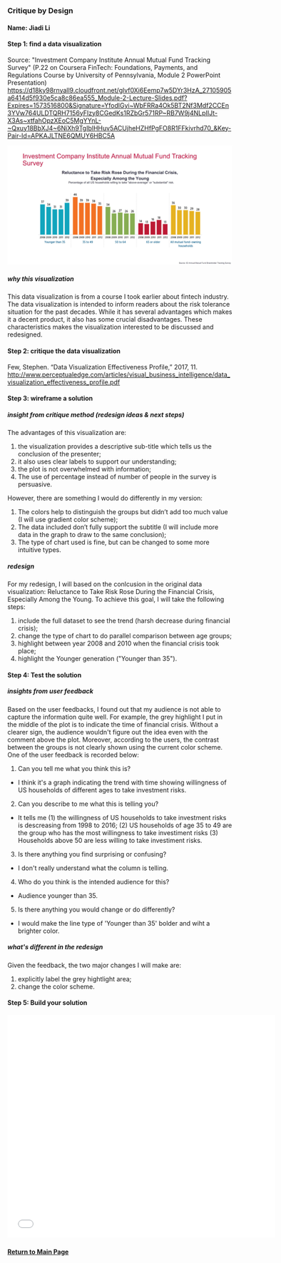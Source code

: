 ### Critique by Design

#### Name: Jiadi Li

#### Step 1: find a data visualization 

Source: "Investment Company Institute Annual Mutual Fund Tracking Survey" (P.22 on Coursera FinTech: Foundations, Payments, and Regulations Course by University of Pennsylvania, Module 2 PowerPoint Presentation) https://d18ky98rnyall9.cloudfront.net/glvf0Xi6Eemp7w5DYr3HzA_27105905a6414d5f930e5ca8c86ea555_Module-2-Lecture-Slides.pdf?Expires=1573516800&Signature=YfodlGyi~WbFRRa4Ok5BT2Nf3Mdf2CCEn3YVw764ULDTQRH7156yFIzy8CGedKs1RZbGr571RP~RB7W9j4NLpIIJt-X3As~xtfahOpzXEoC5MgYYnL-~Qxuy18BbXJ4~6NiXh9TgIblHHuv5ACUjheHZHfPgFO8R1FFkivrhd70_&Key-Pair-Id=APKAJLTNE6QMUY6HBC5A

![Original Data Visualization](https://github.com/jiadi-li/visualization_portfolio/blob/master/dataviz3original.JPG)

##### why this visualization
This data visualization is from a course I took earlier about fintech industry. The data visualization is intended to inform readers about the risk tolerance situation for the past decades. While it has several advantages which makes it a decent product, it also has some crucial disadvantages. These characteristics makes the visualization interested to be discussed and redesigned. 

#### Step 2: critique the data visualization

Few, Stephen. “Data Visualization Effectiveness Profile,” 2017, 11.
http://www.perceptualedge.com/articles/visual_business_intelligence/data_visualization_effectiveness_profile.pdf

#### Step 3: wireframe a solution

##### insight from critique method (redesign ideas & next steps)
The advantages of this visualization are: 
1. the visualization provides a descriptive sub-title which tells us the conclusion of the presenter; 
2. it also uses clear labels to support our understanding; 
3. the plot is not overwhelmed with information; 
4. The use of percentage instead of number of people in the survey is persuasive. 

However, there are something I would do differently in my version: 
1. The colors help to distinguish the groups but didn’t add too much value (I will use gradient color scheme); 
2. The data included don’t fully support the subtitle (I will include more data in the graph to draw to the same conclusion); 
3. The type of chart used is fine, but can be changed to some more intuitive types.

##### redesign
For my redesign, I will based on the conlcusion in the original data visualization: Reluctance to Take Risk Rose During the Financial Crisis, Especially Among the Young. To achieve this goal, I will take the following steps:
1. include the full dataset to see the trend (harsh decrease during financial crisis);
2. change the type of chart to do parallel comparison between age groups;
3. highlight between year 2008 and 2010 when the financial crisis took place;
4. highlight the Younger generation ("Younger than 35").

#### Step 4: Test the solution

##### insights from user feedback 

Based on the user feedbacks, I found out that my audience is not able to capture the information quite well. For example, the grey highlight I put in the middle of the plot is to indicate the time of financial crisis. Without a clearer sign, the audience wouldn't figure out the idea even with the comment above the plot. Moreover, according to the users, the contrast between the groups is not clearly shown using the current color scheme. One of the user feedback is recorded below:

1. Can you tell me what you think this is?
- I think it's a graph indicating the trend with time showing  willingness of US households of different ages to take investment risks.

2. Can you describe to me what this is telling you?
- It tells me 
(1) the willingness of US households to take investment risks is descreasing from 1998 to 2016; 
(2) US households of age 35 to 49 are the group who has the most willingness to take investiment risks 
(3) Households above 50 are less willing to take investiment risks.

3. Is there anything you find surprising or confusing?
- I don't really understand what the column is telling.

4. Who do you think is the intended audience for this?
- Audience younger than 35.

5. Is there anything you would change or do differently?
- I would make the line type of 'Younger than 35' bolder and wiht a brighter color.

##### what's different in the redesign

Given the feedback, the two major changes I will make are:
1. explicitly label the grey hightlight area;
2. change the color scheme.

#### Step 5: Build your solution

<iframe title="Willingness of all US Households to Take Investment Risks" aria-label="Interactive line chart" src="//datawrapper.dwcdn.net/JK2yE/1/" scrolling="no" frameborder="0" style="border: none;" width="600" height="500"></iframe>

#### [Return to Main Page](/README.md)
